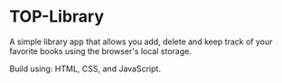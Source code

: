 # TOP-Library
A simple library app that allows you add, delete and keep track of your favorite books using the browser's local storage.

Build using: HTML, CSS, and JavaScript.
